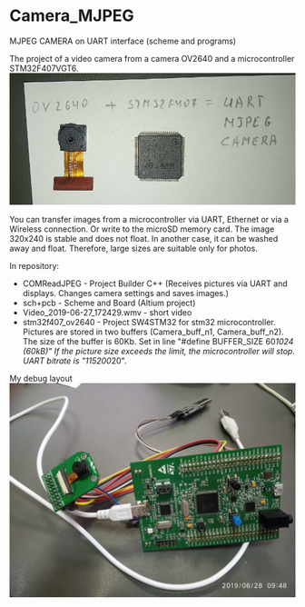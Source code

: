 # Camera_MJPEG
MJPEG CAMERA on UART interface (scheme and programs)

The project of a video camera from a camera OV2640 and a microcontroller STM32F407VGT6.
![Image alt](https://github.com/fademike/Camera_MJPEG/blob/master/IMG_20190628_132948_2.jpg)

You can transfer images from a microcontroller via UART, Ethernet or via a Wireless connection. Or write to the microSD memory card.
The image 320x240 is stable and does not float. In another case, it can be washed away and float. Therefore, large sizes are suitable only for photos.

In repository:
- COMReadJPEG - Project Builder C++ (Receives pictures via UART and displays. Changes camera settings and saves images.)
- sch+pcb - Scheme and Board (Altium project)
- Video_2019-06-27_172429.wmv - short video
- stm32f407_ov2640 - Project SW4STM32 for stm32 microcontroller.
Pictures are stored in two buffers (Camera_buff_n1, Camera_buff_n2). The size of the buffer is 60Kb. Set in line "#define BUFFER_SIZE 60*1024 (60kB)" If the picture size exceeds the limit, the microcontroller will stop. UART bitrate is "115200*20".

My debug layout
![Image alt](https://github.com/fademike/Camera_MJPEG/blob/master/IMG_20190628_094840_2.jpg)


